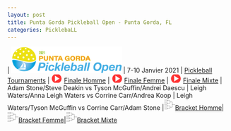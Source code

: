 ```yaml
---
layout: post
title: Punta Gorda Pickleball Open - Punta Gorda, FL
categories: PicklebaLL
---
```


| <a href="https://www.apptour.org/"><img src="/images/Punta-Gorda.png" alt="apptour.org" width="250"/></a> | 7-10 Janvier 2021 | [Pickleball Tournaments](https://www.pickleballtournaments.com/tournamentinfo.pl?tid=3580)
| <img src="/images/play.png" width="25"/>  [Finale Homme](https://youtu.be/f7EO3ESE9z0?t=166)   | <img src="/images/play.png" width="25"/>  [Finale Femme](https://youtu.be/eTm2jZDhE1Y?t=315)   | <img src="/images/play.png" width="25"/> [Finale Mixte](https://youtu.be/At01L_tuLvo?t=496)
| Adam Stone/Steve Deakin vs Tyson McGuffin/Andrei Daescu | Leigh Waters/Anna Leigh Waters vs Corrine Carr/Andrea Koop | Leigh Waters/Tyson McGuffin vs Corrine Carr/Adam Stone 
|<img src="/images/bracket.png" width="25"/>[Bracket Homme](https://www.pickleballtournaments.com/Tournaments/FL/2020_APPMASTERSPUNTAGORDA_3580/MDP_69.htm)|<img src="/images/bracket.png" width="25"/>[Bracket Femme](https://www.pickleballtournaments.com/Tournaments/FL/2020_APPMASTERSPUNTAGORDA_3580/WDP_85.htm)|<img src="/images/bracket.png" width="25"/>[Bracket Mixte](https://www.pickleballtournaments.com/Tournaments/FL/2020_APPMASTERSPUNTAGORDA_3580/MXDP_99.htm) 
